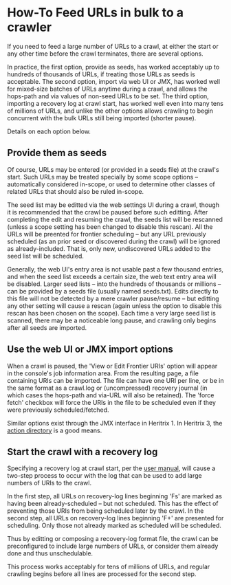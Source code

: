 # How-To Feed URLs in bulk to a crawler

If you need to feed a large number of URLs to a crawl, at either the
start or any other time before the crawl terminates, there are several
options.

In practice, the first option, provide as seeds, has worked acceptably
up to hundreds of thousands of URLs, if treating those URLs as seeds is
acceptable. The second option, import via web UI or JMX, has worked well
for mixed-size batches of URLs anytime during a crawl, and allows the
hops-path and via values of non-seed URLs to be set. The third option,
importing a recovery log at crawl start, has worked well even into many
tens of millions of URLs, and unlike the other options allows crawling
to begin concurrent with the bulk URLs still being imported (shorter
pause).

Details on each option below.

## Provide them as seeds

Of course, URLs may be entered (or provided in a seeds file) at the
crawl's start. Such URLs may be treated specially by some scope options
– automatically considered in-scope, or used to determine other classes
of related URLs that should also be ruled in-scope.

The seed list may be editted via the web settings UI during a crawl,
though it is recommended that the crawl be paused before such editting.
After completing the edit and resuming the crawl, the seeds list will be
rescanned (unless a scope setting has been changed to disable this
rescan). All the URLs will be preented for frontier scheduling – but any
URL previously scheduled (as an prior seed or discovered during the
crawl) will be ignored as already-included. That is, only new,
undiscovered URLs added to the seed list will be scheduled.

Generally, the web UI's entry area is not usable past a few thousand
entries, and when the seed list exceeds a certain size, the web text
entry area will be disabled. Larger seed lists – into the hundreds of
thousands or millions – can be provided by a seeds file (usually named
seeds.txt). Edits directly to this file will not be detected by a mere
crawler pause/resume – but editting any other setting will cause a
rescan (again unless the option to disable this rescan has been chosen
on the scope). Each time a very large seed list is scanned, there may be
a noticeable long pause, and crawling only begins after all seeds are
imported.

## Use the web UI or JMX import options

When a crawl is paused, the 'View or Edit Frontier URIs' option will
appear in the console's job information area. From the resulting page, a
file containing URIs can be imported. The file can have one URI per
line, or be in the same format as a crawl.log or (uncompressed) recovery
journal (in which cases the hops-path and via-URL will also be
retained). The 'force fetch' checkbox will force the URIs in the file to
be scheduled even if they were previously scheduled/fetched.

Similar options exist through the JMX interface in Heritrix 1. In
Heritrix 3, the [action
directory](https://webarchive.jira.com/wiki/display/Heritrix/Action+Directory)
is a good means.

## Start the crawl with a recovery log

Specifying a recovery log at crawl start, per the [user
manual](http://crawler.archive.org/articles/user_manual/outside.html#recover),
will cause a two-step process to occur with the log that can be used to
add large numbers of URIs to the crawl.

In the first step, all URLs on recovery-log lines beginning 'Fs' are
marked as having been already-scheduled – but not scheduled. This has
the effect of preventing those URIs from being scheduled later by the
crawl. In the second step, all URLs on recovery-log lines beginning 'F+'
are presented for scheduling. Only those not already marked as scheduled
will be scheduled.

Thus by editting or composing a recovery-log format file, the crawl can
be preconfigured to include large numbers of URLs, or consider them
already done and thus unschedulable.

This process works acceptably for tens of millions of URLs, and regular
crawling begins before all lines are processed for the second step.
